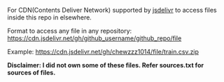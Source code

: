 


For CDN(Contents Deliver Network) supported by [jsdelivr](https://www.jsdelivr.com/?docs=gh) to access files inside this repo in elsewhere.

Format to access any file in any repository: https://cdn.jsdelivr.net/gh/github_username/github_repo/file

Example: https://cdn.jsdelivr.net/gh/chewzzz1014/file/train.csv.zip

**Disclaimer: I did not own some of these files. Refer sources.txt for sources of files.**
